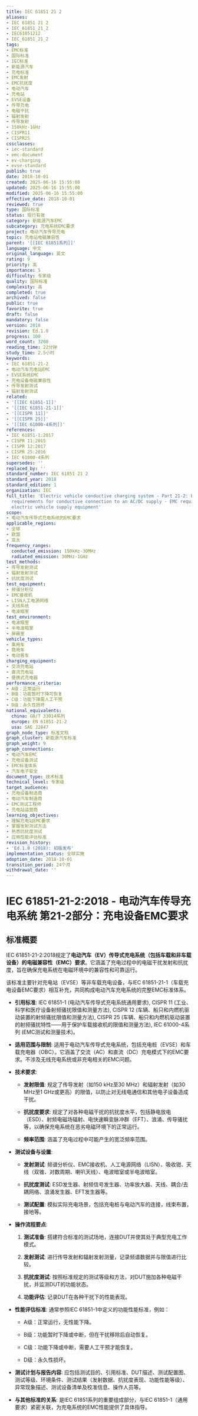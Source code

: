 ```yaml
---
title: IEC 61851 21 2
aliases:
- IEC 61851 21 2
- IEC_61851_21_2
- IEC61851212
- IEC_61851_21_2
tags:
- EMC标准
- 国际标准
- IEC标准
- 新能源汽车
- 充电标准
- EMC发射
- EMC抗扰度
- 电动汽车
- 充电站
- EVSE设备
- 传导充电
- 电磁干扰
- 辐射发射
- 传导发射
- 150kHz-1GHz
- CISPR11
- CISPR25
cssclasses:
- iec-standard
- emc-document
- ev-charging
- evse-standard
publish: true
date: 2018-10-01
created: 2025-06-16 15:55:00
updated: 2025-06-16 15:55:00
modified: 2025-06-16 15:55:00
effective_date: 2018-10-01
reviewed: true
type: 国际标准
status: 现行有效
category: 新能源汽车EMC
subcategory: 充电系统EMC要求
project: 电动汽车传导充电
topic: 充电站电磁兼容性
parent: '[[IEC 61851系列]]'
language: 中文
original_language: 英文
rating: 9
priority: 高
importance: 5
difficulty: 专家级
quality: 国际标准
complexity: 高
completed: true
archived: false
public: true
favorite: true
draft: false
mandatory: false
version: 2018
revision: Ed.1.0
progress: 100
word_count: 3200
reading_time: 22分钟
study_time: 2.5小时
keywords:
- IEC 61851-21-2
- 电动汽车充电站EMC
- EVSE系统EMC
- 充电设备电磁兼容性
- 传导发射测试
- 辐射发射测试
related:
- '[[IEC 61851-1]]'
- '[[IEC 61851-21-1]]'
- '[[CISPR 11]]'
- '[[CISPR 25]]'
- '[[IEC 61000-4系列]]'
references:
- IEC 61851-1:2017
- CISPR 11:2015
- CISPR 12:2017
- CISPR 25:2016
- IEC 61000-4系列
supersedes: ''
replaced_by: ''
standard_number: IEC 61851 21 2
standard_year: 2018
standard_edition: 1
organization: IEC
full_title: 'Electric vehicle conductive charging system - Part 21-2: Electric vehicle
  requirements for conductive connection to an AC/DC supply - EMC requirements for
  electric vehicle supply equipment'
scope:
- 电动汽车传导式充电系统的EMC要求
applicable_regions:
- 全球
- 欧盟
- 亚太
frequency_ranges:
  conducted_emission: 150kHz-30MHz
  radiated_emission: 30MHz-1GHz
test_methods:
- 传导发射测试
- 辐射发射测试
- 抗扰度测试
test_equipment:
- 频谱分析仪
- EMC接收机
- LISN人工电源网络
- 天线系统
- 电波暗室
test_environment:
- 电波暗室
- 半电波暗室
- 屏蔽室
vehicle_types:
- 乘用车
- 商用车
- 电动客车
charging_equipment:
- 交流充电站
- 直流充电站
- 便携式充电器
performance_criteria:
- A级：正常运行
- B级：功能暂时下降可恢复
- C级：功能下降需人工干预
- D级：永久性损坏
national_equivalents:
  china: GB/T 33014系列
  europe: EN 61851-21-2
  usa: SAE J2847
graph_node_type: 标准文档
graph_cluster: 新能源汽车标准
graph_weight: 9
graph_connections:
- 电动汽车EMC
- 充电设备测试
- EMC标准体系
- 汽车电子安全
document_type: 技术标准
technical_level: 专家级
target_audience:
- 充电设备制造商
- 电动汽车制造商
- EMC测试工程师
- 充电站运营商
learning_objectives:
- 理解充电站EMC要求
- 掌握发射测试方法
- 熟悉抗扰度测试
- 应用性能评估标准
revision_history:
- 'Ed.1.0 (2018): 初版发布'
implementation_status: 全球实施
adoption_date: 2018-10-01
transition_period: 24个月
withdrawal_date: ''
---
```


# IEC 61851-21-2:2018 - 电动汽车传导充电系统 第21-2部分：充电设备EMC要求

## 标准概要

IEC 61851-21-2:2018规定了**电动汽车（EV）传导式充电系统（包括车载和非车载设备）的电磁兼容性（EMC）要求**。它涵盖了充电过程中的电磁干扰发射和抗扰度，旨在确保充电系统在电磁环境中的兼容性和可靠运行。

该标准主要针对充电站（EVSE）等非车载充电设备，与IEC 61851-21-1（车载充电设备EMC要求）相互补充，共同构成电动汽车充电系统的完整EMC标准体系。
    
- **引用标准**: IEC 61851-1 (电动汽车传导式充电系统通用要求), CISPR 11 (工业、科学和医疗设备射频骚扰限值和测量方法), CISPR 12 (车辆、船只和内燃机驱动装置的射频骚扰限值和测量方法), CISPR 25 (车辆、船只和内燃机驱动装置的射频骚扰特性——用于保护车载接收机的限值和测量方法), IEC 61000-4系列 (EMC测试和测量技术)。
    
- **适用范围与限制**: 适用于电动汽车传导式充电系统，包括充电桩（EVSE）和车载充电器（OBC）。它涵盖了交流（AC）和直流（DC）充电模式下的EMC要求。不涉及无线充电系统或非充电相关的EMC问题。
    
- **技术要求**:
    
    - **发射限值**: 规定了传导发射（如150 kHz至30 MHz）和辐射发射（如30 MHz至1 GHz或更高）的限值，以防止对无线电通信和其他电子设备造成干扰。
        
    - **抗扰度要求**: 规定了对各种电磁干扰的抗扰度水平，包括静电放电（ESD）、射频电磁场辐射、电快速瞬变脉冲群（EFT）、浪涌、传导骚扰等，以确保充电系统在恶劣电磁环境下的正常运行。
        
    - **频率范围**: 涵盖了充电过程中可能产生的宽泛频率范围。
        
- **测试设备与设置**:
    
    - **发射测试**: 频谱分析仪、EMC接收机、人工电源网络（LISN）、吸收钳、天线（双锥、对数周期、喇叭天线）、电波暗室或半电波暗室。
        
    - **抗扰度测试**: ESD发生器、射频信号发生器、功率放大器、天线、耦合/去耦网络、浪涌发生器、EFT发生器等。
        
    - **测试配置**: 模拟实际充电场景，包括充电桩与电动汽车的连接，线束布置，接地等。
        
- **操作流程要点**:
    
    1. **测试准备**: 搭建符合标准的测试场地，连接DUT并使其处于典型充电工作模式。
        
    2. **发射测试**: 进行传导发射和辐射发射测量，记录频谱数据并与限值进行比较。
        
    3. **抗扰度测试**: 按照标准规定的测试等级和方法，对DUT施加各种电磁干扰，并监测DUT的功能状态。
        
    4. **功能评估**: 记录DUT在各种干扰下的性能表现。
        
- **性能评估标准**: 通常参照IEC 61851-1中定义的功能性能标准，例如：
    
    - A级：正常运行，无性能下降。
        
    - B级：功能暂时下降或中断，但在干扰移除后自动恢复。
        
    - C级：功能下降或中断，需要人工干预才能恢复。
        
    - D级：永久性损坏。
        
- **测试计划与报告内容**: 应包括测试目的、引用标准、DUT描述、测试配置图、测试等级、环境条件、测试结果（发射数据、抗扰度表现、功能性能等级）、异常现象描述、测试设备清单及校准信息、操作人员等。
    
- **与其他标准的关系**: 是IEC 61851系列的重要组成部分，与IEC 61851-1（通用要求）紧密关联，为充电系统的EMC性能提供了具体指导。